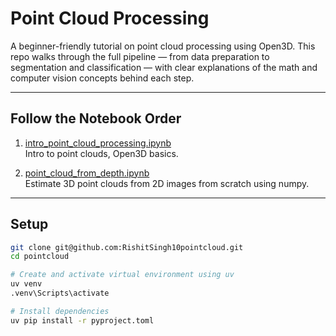 # Point Cloud Processing

A beginner-friendly tutorial on point cloud processing using Open3D. This repo walks through the full pipeline — from data preparation to segmentation and classification — with clear explanations of the math and computer vision concepts behind each step.

---

## Follow the Notebook Order

1. [intro_point_cloud_processing.ipynb](./intro_point_cloud_processing.ipynb)  
  Intro to point clouds, Open3D basics.

2. [point_cloud_from_depth.ipynb](./point_cloud_from_depth.ipynb)  
  Estimate 3D point clouds from 2D images from scratch using numpy.
---

## Setup

```bash
git clone git@github.com:RishitSingh10pointcloud.git
cd pointcloud

# Create and activate virtual environment using uv
uv venv
.venv\Scripts\activate

# Install dependencies
uv pip install -r pyproject.toml
```
